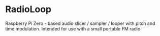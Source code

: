 # RadioLoop
Raspberry Pi Zero - based audio slicer / sampler / looper with pitch and time modulation. Intended for use with a small portable FM radio
